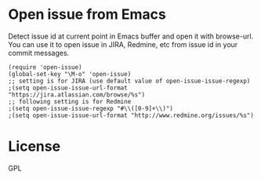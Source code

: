 # Open issue from Emacs

Detect issue id at current point in Emacs buffer and open it with browse-url.
You can use it to open issue in JIRA, Redmine, etc from issue id in your commit messages.

```
(require 'open-issue)
(global-set-key "\M-o" 'open-issue)
;; setting is for JIRA (use default value of open-issue-issue-regexp)
;(setq open-issue-issue-url-format "https://jira.atlassian.com/browse/%s")
;; following setting is for Redmine
;(setq open-issue-issue-regexp "#\\([0-9]+\\)")
;(setq open-issue-issue-url-format "http://www.redmine.org/issues/%s")
```

# License

GPL
